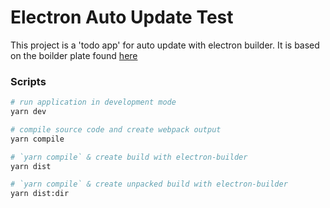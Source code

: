 # Electron Auto Update Test
This project is a 'todo app' for auto update with electron builder.
It is based on the boilder plate found [here](https://github.com/electron-userland/electron-webpack-quick-start)

### Scripts

```bash
# run application in development mode
yarn dev

# compile source code and create webpack output
yarn compile

# `yarn compile` & create build with electron-builder
yarn dist

# `yarn compile` & create unpacked build with electron-builder
yarn dist:dir
```
